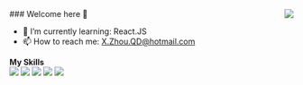 <a href="#">
  <img align="right" src="https://github-readme-stats.vercel.app/api?username=XZhouQD&count_private=true&show_icons=true&bg_color=22,66ccff,99ffff" />
</a>
### Welcome here 👋

- 🌱 I’m currently learning: React.JS
- 📫 How to reach me: [X.Zhou.QD@hotmail.com](mailto:X.Zhou.QD@hotmail.com)

**My Skills**<br />
![](https://img.shields.io/badge/-Python3-blue?style=for-the-badge)
![](https://img.shields.io/badge/-Java-orange?style=for-the-badge)
![](https://img.shields.io/badge/-MySQL-yellowgreen?style=for-the-badge)
![](https://img.shields.io/badge/-Mediawiki-blueviolet?style=for-the-badge)
![](https://img.shields.io/badge/-Shell-brightgreen?style=for-the-badge)
